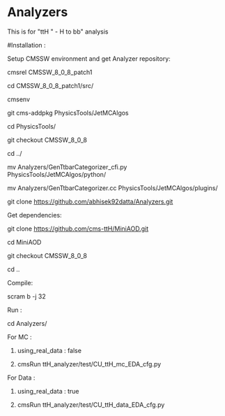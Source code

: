 # Analyzers

This is for "ttH " -  H to bb" analysis

#Installation :

Setup CMSSW environment and get Analyzer repository:

cmsrel CMSSW_8_0_8_patch1

cd CMSSW_8_0_8_patch1/src/

cmsenv

git cms-addpkg PhysicsTools/JetMCAlgos

cd PhysicsTools/

git checkout CMSSW_8_0_8

cd ../

mv Analyzers/GenTtbarCategorizer_cfi.py PhysicsTools/JetMCAlgos/python/

mv Analyzers/GenTtbarCategorizer.cc PhysicsTools/JetMCAlgos/plugins/

git clone https://github.com/abhisek92datta/Analyzers.git

Get dependencies:

git clone https://github.com/cms-ttH/MiniAOD.git

cd MiniAOD

git checkout CMSSW_8_0_8

cd ..

Compile:

scram b -j 32

Run :

cd Analyzers/

For MC :

1. using_real_data : false

2. cmsRun ttH_analyzer/test/CU_ttH_mc_EDA_cfg.py 

For Data :

1. using_real_data : true

2. cmsRun ttH_analyzer/test/CU_ttH_data_EDA_cfg.py
